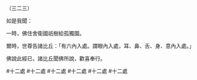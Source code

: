 （三二三）

如是我聞：

一時，佛住舍衛國祇樹給孤獨園。

爾時，世尊告諸比丘：「有六內入處。謂眼內入處，耳、鼻、舌、身、意內入處。」

佛說此經已，諸比丘聞佛所說，歡喜奉行。



#十二處
#十二處
#十二處
#十二處
#十二處
#十二處
